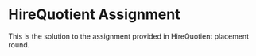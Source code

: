 # HireQuotient Assignment

This is the solution to the assignment provided in HireQuotient placement round.